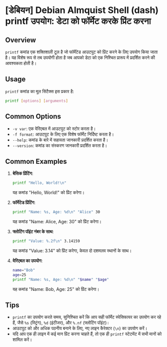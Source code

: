 # [डेबियन] Debian Almquist Shell (dash) printf उपयोग: डेटा को फॉर्मेट करके प्रिंट करना

## Overview
`printf` कमांड एक शक्तिशाली टूल है जो फॉर्मेटेड आउटपुट को प्रिंट करने के लिए उपयोग किया जाता है। यह विशेष रूप से तब उपयोगी होता है जब आपको डेटा को एक निश्चित प्रारूप में प्रदर्शित करने की आवश्यकता होती है।

## Usage
`printf` कमांड का मूल सिंटैक्स इस प्रकार है:
```bash
printf [options] [arguments]
```

## Common Options
- `-v var`: एक वेरिएबल में आउटपुट को स्टोर करता है।
- `-f format`: आउटपुट के लिए एक विशेष फॉर्मेट निर्दिष्ट करता है।
- `--help`: कमांड के बारे में सहायता जानकारी प्रदर्शित करता है।
- `--version`: कमांड का संस्करण जानकारी प्रदर्शित करता है।

## Common Examples
1. **बेसिक प्रिंटिंग**:
   ```bash
   printf "Hello, World!\n"
   ```
   यह कमांड "Hello, World!" को प्रिंट करेगा।

2. **फॉर्मेटेड प्रिंटिंग**:
   ```bash
   printf "Name: %s, Age: %d\n" "Alice" 30
   ```
   यह कमांड "Name: Alice, Age: 30" को प्रिंट करेगा।

3. **फ्लोटिंग पॉइंट नंबर के साथ**:
   ```bash
   printf "Value: %.2f\n" 3.14159
   ```
   यह कमांड "Value: 3.14" को प्रिंट करेगा, केवल दो दशमलव स्थानों के साथ।

4. **वेरिएबल का उपयोग**:
   ```bash
   name="Bob"
   age=25
   printf "Name: %s, Age: %d\n" "$name" "$age"
   ```
   यह कमांड "Name: Bob, Age: 25" को प्रिंट करेगा।

## Tips
- `printf` का उपयोग करते समय, सुनिश्चित करें कि आप सही फॉर्मेट स्पेसिफायर का उपयोग कर रहे हैं, जैसे `%s` (स्ट्रिंग), `%d` (इंटीजर), और `%.nf` (फ्लोटिंग पॉइंट)।
- आउटपुट को और अधिक पठनीय बनाने के लिए, नए लाइन कैरेक्टर (`\n`) का उपयोग करें।
- यदि आप एक ही लाइन में कई मान प्रिंट करना चाहते हैं, तो एक ही `printf` स्टेटमेंट में सभी मानों को शामिल करें।